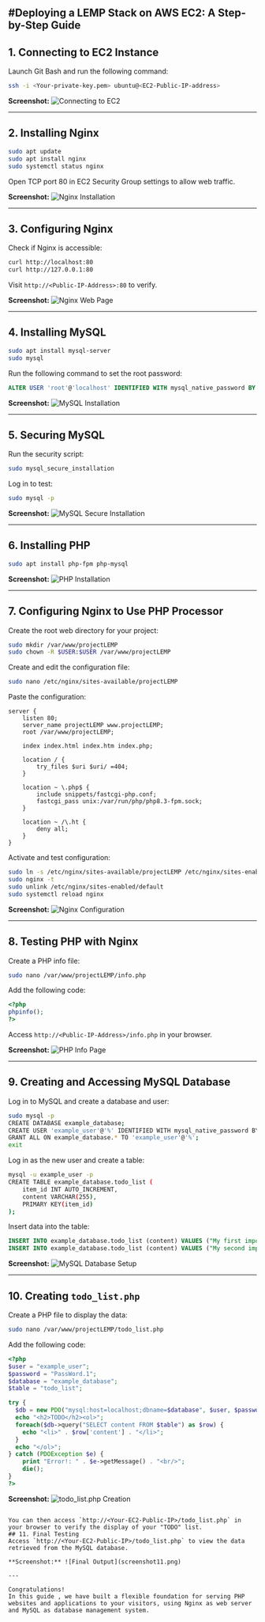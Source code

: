 #**Deploying a LEMP Stack on AWS EC2: A Step-by-Step Guide**
---

## 1. Connecting to EC2 Instance
Launch Git Bash and run the following command:
```bash
ssh -i <Your-private-key.pem> ubuntu@<EC2-Public-IP-address>
```
**Screenshot:** ![Connecting to EC2](screenshot1.png)

---

## 2. Installing Nginx
```bash
sudo apt update
sudo apt install nginx
sudo systemctl status nginx
```
Open TCP port 80 in EC2 Security Group settings to allow web traffic.

**Screenshot:** ![Nginx Installation](screenshot2.png)

---

## 3. Configuring Nginx
Check if Nginx is accessible:
```bash
curl http://localhost:80
curl http://127.0.0.1:80
```
Visit `http://<Public-IP-Address>:80` to verify.

**Screenshot:** ![Nginx Web Page](screenshot3.png)

---

## 4. Installing MySQL
```bash
sudo apt install mysql-server
sudo mysql
```
Run the following command to set the root password:
```sql
ALTER USER 'root'@'localhost' IDENTIFIED WITH mysql_native_password BY 'PassWord.1';
```
**Screenshot:** ![MySQL Installation](screenshot4.png)

---

## 5. Securing MySQL
Run the security script:
```bash
sudo mysql_secure_installation
```
Log in to test:
```bash
sudo mysql -p
```
**Screenshot:** ![MySQL Secure Installation](screenshot5.png)

---

## 6. Installing PHP
```bash
sudo apt install php-fpm php-mysql
```
**Screenshot:** ![PHP Installation](screenshot6.png)

---

## 7. Configuring Nginx to Use PHP Processor
Create the root web directory for your project:
```bash
sudo mkdir /var/www/projectLEMP
sudo chown -R $USER:$USER /var/www/projectLEMP
```
Create and edit the configuration file:
```bash
sudo nano /etc/nginx/sites-available/projectLEMP
```
Paste the configuration:
```nginx
server {
    listen 80;
    server_name projectLEMP www.projectLEMP;
    root /var/www/projectLEMP;

    index index.html index.htm index.php;

    location / {
        try_files $uri $uri/ =404;
    }

    location ~ \.php$ {
        include snippets/fastcgi-php.conf;
        fastcgi_pass unix:/var/run/php/php8.3-fpm.sock;
    }

    location ~ /\.ht {
        deny all;
    }
}
```
Activate and test configuration:
```bash
sudo ln -s /etc/nginx/sites-available/projectLEMP /etc/nginx/sites-enabled/
sudo nginx -t
sudo unlink /etc/nginx/sites-enabled/default
sudo systemctl reload nginx
```
**Screenshot:** ![Nginx Configuration](screenshot7.png)

---

## 8. Testing PHP with Nginx
Create a PHP info file:
```bash
sudo nano /var/www/projectLEMP/info.php
```
Add the following code:
```php
<?php
phpinfo();
?>
```
Access `http://<Public-IP-Address>/info.php` in your browser.

**Screenshot:** ![PHP Info Page](screenshot8.png)

---

## 9. Creating and Accessing MySQL Database
Log in to MySQL and create a database and user:
```bash
sudo mysql -p
CREATE DATABASE example_database;
CREATE USER 'example_user'@'%' IDENTIFIED WITH mysql_native_password BY 'PassWord.1';
GRANT ALL ON example_database.* TO 'example_user'@'%';
exit
```
Log in as the new user and create a table:
```bash
mysql -u example_user -p
CREATE TABLE example_database.todo_list (
    item_id INT AUTO_INCREMENT,
    content VARCHAR(255),
    PRIMARY KEY(item_id)
);
```
Insert data into the table:
```sql
INSERT INTO example_database.todo_list (content) VALUES ("My first important item");
INSERT INTO example_database.todo_list (content) VALUES ("My second important item");
```
**Screenshot:** ![MySQL Database Setup](screenshot9.png)

---


## 10. Creating `todo_list.php`
Create a PHP file to display the data:
```bash
sudo nano /var/www/projectLEMP/todo_list.php
```
Add the following code:
```php
<?php
$user = "example_user";
$password = "PassWord.1";
$database = "example_database";
$table = "todo_list";

try {
  $db = new PDO("mysql:host=localhost;dbname=$database", $user, $password);
  echo "<h2>TODO</h2><ol>";
  foreach($db->query("SELECT content FROM $table") as $row) {
    echo "<li>" . $row['content'] . "</li>";
  }
  echo "</ol>";
} catch (PDOException $e) {
    print "Error!: " . $e->getMessage() . "<br/>";
    die();
}
?>
```
**Screenshot:** ![todo_list.php Creation](screenshot10.png)
```

You can then access `http://<Your-EC2-Public-IP>/todo_list.php` in your browser to verify the display of your "TODO" list.
## 11. Final Testing
Access `http://<Your-EC2-Public-IP>/todo_list.php` to view the data retrieved from the MySQL database.

**Screenshot:** ![Final Output](screenshot11.png)

---

Congratulations!
In this guide , we have built a flexible foundation for serving PHP websites and applications to your visitors, using Nginx as web server and MySQL as database management system.
